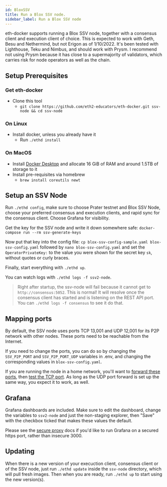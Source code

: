 ```yaml
---
id: BloxSSV
title: Run a Blox SSV node.
sidebar_label: Run a Blox SSV node
---
```


eth-docker supports running a Blox SSV node, together with a consensus client and execution client of choice. This is expected to work with Geth, Besu and Nethermind, but not Erigon as of 1/10/2022. It's been tested with Lighthouse, Teku and Nimbus, and should work with Prysm. I recommend not using Prysm because it has close to a supermajority of validators, which carries risk for node operators as well as the chain.

## Setup Prerequisites
### Get eth-docker
- Clone this tool
  - `git clone https://github.com/eth2-educators/eth-docker.git ssv-node && cd ssv-node`

### On Linux
- Install docker, unless you already have it
  - Run `./ethd install`

### On MacOS
- Install [Docker Desktop](https://www.docker.com/products/docker-desktop) and allocate 16 GiB of RAM and around 1.5TB of storage to it
- Install pre-requisites via homebrew
  - `brew install coreutils newt`

## Setup an SSV Node

Run `./ethd config`, make sure to choose Prater testnet and Blox SSV Node, choose your preferred consensus and execution clients, and rapid sync for the consensus client. Choose Grafana for visibility.

Get the key for the SSV node and write it down somewhere safe: `docker-compose run --rm ssv-generate-keys`

Now put that key into the config file: `cp blox-ssv-config-sample.yaml blox-ssv-config.yaml` followed by `nano blox-ssv-config.yaml` and set the `OperatorPrivateKey:` to the value you were shown for the secret key `sk`, without quotes or curly braces.

Finally, start everything with `./ethd up`.

You can watch logs with `./ethd logs -f ssv2-node`.

>Right after startup, the ssv-node will fail because it cannot get to `http://consensus:5052`. This is normal! It will resolve once the consensus client has started and is listening on the REST API port. You can `./ethd logs -f consensus` to see it do that.

## Mapping ports

By default, the SSV node uses ports TCP 13,001 and UDP 12,001 for its P2P network with other nodes. These ports need to be reachable from the Internet.

If you need to change the ports, you can do so by changing the `SSV_P2P_PORT` and `SSV_P2P_PORT_UDP` variables in .env, and changing the corresponding values in `blox-ssv-config.yaml`.

If you are running the node in a home network, you'll want to [forward these ports](https://portforward.com/router.htm), then [test the TCP port](https://www.yougetsignal.com/tools/open-ports/). As long as the UDP port forward is set up the same way, you expect it to work, as well.

## Grafana

Grafana dashboards are included. Make sure to edit the dashboard, change the variables to `ssv2-node` and just the non-staging explorer, then "Save" with the checkbox ticked that makes these values the default.

Please see the [secure proxy](../Usage/ReverseProxy.md) docs if you'd like to run Grafana on a secured https port, rather than insecure 3000.

## Updating

When there is a new version of your execuction client, consensus client or of the SSV node, just run `./ethd update` inside the `ssv-node` directory, which will pull fresh images. Then when you are ready, run `./ethd up` to start using the new version(s).
